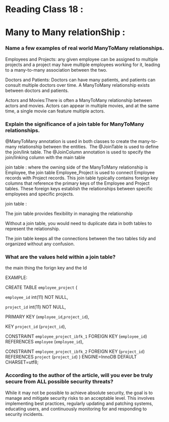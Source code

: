 # Reading Class 18 :


# Many to Many relationShip :

### Name a few examples of real world ManyToMany relationships.

Employees and Projects: any given employee can be assigned to multiple projects and a project may have multiple employees working for it, leading to a many-to-many association between the two.

Doctors and Patients: Doctors can have many patients, and patients can consult multiple doctors over time. A ManyToMany relationship exists between doctors and patients.

Actors and Movies:There is often a ManyToMany relationship between actors and movies. Actors can appear in multiple movies, and at the same time, a single movie can feature multiple actors.

### Explain the significance of a join table for ManyToMany relationships.


@ManyToMany annotation is used in both classes to create the many-to-many relationship between the entities.
 The @JoinTable is used to define the join/link table.
The @JoinColumn annotation is used to specify the join/linking column with the main table

join table : where the owning side of the ManyToMany relationship is Employee, the join table Employee_Project is used to connect Employee records with Project records. This join table typically contains foreign key columns that reference the primary keys of the Employee and Project tables. These foreign keys establish the relationships between specific employees and specific projects.

join table :

The join table provides flexibility in managing the relationship

Without a join table, you would need to duplicate data in both tables to represent the relationship.

The join table keeps all the connections between the two tables tidy and organized without any confusion.







### What are the values held within a join table?

the main thing the forign key and the Id 

EXAMPLE: 

CREATE TABLE `employee_project` (

`employee_id` int(11) NOT NULL,

`project_id` int(11) NOT NULL,

PRIMARY KEY (`employee_id`,`project_id`),

KEY `project_id` (`project_id`),

CONSTRAINT `employee_project_ibfk_1` FOREIGN KEY (`employee_id`) REFERENCES `employee` (`employee_id`),

CONSTRAINT `employee_project_ibfk_2` FOREIGN KEY (`project_id`) REFERENCES `project` (`project_id`) )
ENGINE=InnoDB DEFAULT CHARSET=utf8;



### According to the author of the article, will you ever be truly secure from ALL possible security threats?




While it may not be possible to achieve absolute security, 
the goal is to manage and mitigate security risks to an acceptable level. This involves implementing best practices, regularly updating and patching systems, educating users, and continuously monitoring for and responding to security incidents.